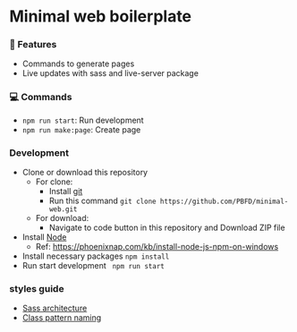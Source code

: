 # Minimal web boilerplate



### 🚀 Features

- Commands to generate pages
- Live updates with sass and live-server package


### 💻 Commands

- ``` npm run start ```: Run development 
- ``` npm run make:page ```: Create page 


### Development 

- Clone or download this repository
  - For clone: 
    - Install [git](https://git-scm.com/) 
    - Run this command ``` git clone https://github.com/PBFD/minimal-web.git ``` 
  - For download:
    - Navigate to code button in this repository and Download ZIP file
- Install [Node](https://nodejs.org/en) 
  - Ref: https://phoenixnap.com/kb/install-node-js-npm-on-windows
- Install necessary packages   ``` npm install ``` 
- Run start development        ``` npm run start```


### styles guide
- [Sass architecture](https://sass-guidelin.es/#architecture)
- [Class pattern naming](https://getbem.com/)